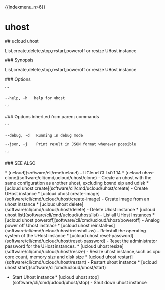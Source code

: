 {{indexmenu_n>6}}

# uhost

\#\# ucloud uhost

List,create,delete,stop,restart,poweroff or resize UHost instance

\#\#\# Synopsis

List,create,delete,stop,restart,poweroff or resize UHost instance

\#\#\# Options

\`\`\`

``` 
--help, -h   help for uhost 
```

\`\`\`

\#\#\# Options inherited from parent commands

\`\`\`

``` 
--debug, -d   Running in debug mode 
```

``` 
--json, -j    Print result in JSON format whenever possible 
```

\`\`\`

\#\#\# SEE ALSO

\* \[ucloud\](software/cli/cmd/ucloud) - UCloud CLI v0.1.14 \* \[ucloud
uhost clone\](software/cli/cmd/ucloud/uhost/clone) - Create an uhost
with the same configuration as another uhost, excluding bound eip and
udisk \* \[ucloud uhost create\](software/cli/cmd/ucloud/uhost/create) -
Create UHost instance \* \[ucloud uhost
create-image\](software/cli/cmd/ucloud/uhost/create-image) - Create
image from an uhost instance \* \[ucloud uhost
delete\](software/cli/cmd/ucloud/uhost/delete) - Delete Uhost instance
\* \[ucloud uhost list\](software/cli/cmd/ucloud/uhost/list) - List all
UHost Instances \* \[ucloud uhost
poweroff\](software/cli/cmd/ucloud/uhost/poweroff) - Analog power off
Uhost instnace \* \[ucloud uhost
reinstall-os\](software/cli/cmd/ucloud/uhost/reinstall-os) - Reinstall
the operating system of the UHost instance \* \[ucloud uhost
reset-password\](software/cli/cmd/ucloud/uhost/reset-password) - Reset
the administrator password for the UHost instances. \* \[ucloud uhost
resize\](software/cli/cmd/ucloud/uhost/resize) - Resize uhost
instance,such as cpu core count, memory size and disk size \* \[ucloud
uhost restart\](software/cli/cmd/ucloud/uhost/restart) - Restart uhost
instance \* \[ucloud uhost start\](software/cli/cmd/ucloud/uhost/start)
- Start Uhost instance \* \[ucloud uhost
stop\](software/cli/cmd/ucloud/uhost/stop) - Shut down uhost instance
